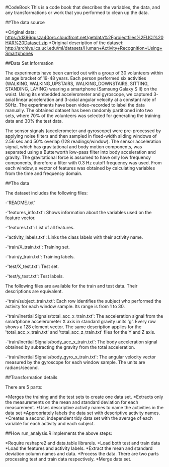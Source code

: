 #CodeBook
This is a code book that describes the variables, the data, and any transformations or work that you performed to clean up the data.

##The data source

*Original data: https://d396qusza40orc.cloudfront.net/getdata%2Fprojectfiles%2FUCI%20HAR%20Dataset.zip
*Original description of the dataset: http://archive.ics.uci.edu/ml/datasets/Human+Activity+Recognition+Using+Smartphones

##Data Set Information

The experiments have been carried out with a group of 30 volunteers within an age bracket of 19-48 years. Each person performed six activities (WALKING, WALKING_UPSTAIRS, WALKING_DOWNSTAIRS, SITTING, STANDING, LAYING) wearing a smartphone (Samsung Galaxy S II) on the waist. Using its embedded accelerometer and gyroscope, we captured 3-axial linear acceleration and 3-axial angular velocity at a constant rate of 50Hz. The experiments have been video-recorded to label the data manually. The obtained dataset has been randomly partitioned into two sets, where 70% of the volunteers was selected for generating the training data and 30% the test data.

The sensor signals (accelerometer and gyroscope) were pre-processed by applying noise filters and then sampled in fixed-width sliding windows of 2.56 sec and 50% overlap (128 readings/window). The sensor acceleration signal, which has gravitational and body motion components, was separated using a Butterworth low-pass filter into body acceleration and gravity. The gravitational force is assumed to have only low frequency components, therefore a filter with 0.3 Hz cutoff frequency was used. From each window, a vector of features was obtained by calculating variables from the time and frequency domain.

##The data

The dataset includes the following files:

-'README.txt'

-'features_info.txt': Shows information about the variables used on the feature vector.

-'features.txt': List of all features.

-'activity_labels.txt': Links the class labels with their activity name.

-'train/X_train.txt': Training set.

-'train/y_train.txt': Training labels.

-'test/X_test.txt': Test set.

-'test/y_test.txt': Test labels.

The following files are available for the train and test data. Their descriptions are equivalent.

-'train/subject_train.txt': Each row identifies the subject who performed the activity for each window sample. Its range is from 1 to 30.

-'train/Inertial Signals/total_acc_x_train.txt': The acceleration signal from the smartphone accelerometer X axis in standard gravity units 'g'. Every row shows a 128 element vector. The same description applies for the 'total_acc_x_train.txt' and 'total_acc_z_train.txt' files for the Y and Z axis.

-'train/Inertial Signals/body_acc_x_train.txt': The body acceleration signal obtained by subtracting the gravity from the total acceleration.

-'train/Inertial Signals/body_gyro_x_train.txt': The angular velocity vector measured by the gyroscope for each window sample. The units are radians/second.

##Transformation details

There are 5 parts:

*Merges the training and the test sets to create one data set.
*Extracts only the measurements on the mean and standard deviation for each measurement.
*Uses descriptive activity names to name the activities in the data set
*Appropriately labels the data set with descriptive activity names.
*Creates a second, independent tidy data set with the average of each variable for each activity and each subject.

##How run_analysis.R implements the above steps:

*Require reshapre2 and data.table librareis.
*Load both test and train data
*Load the features and activity labels.
*Extract the mean and standard deviation column names and data.
*Process the data. There are two parts processing test and train data respectively.
*Merge data set.
